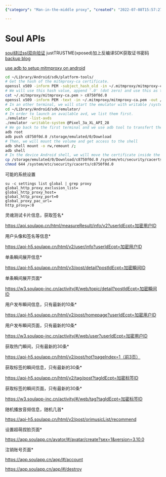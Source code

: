 ```yaml
---
{"category": "Man-in-the-middle proxy", "created": "2022-07-08T15:57:27.000Z", "date": "2022-07-08 15:57:27", "description": "This article provides instructions on how to set up a man-in-the-middle (MITM) proxy on an Android device using mitmproxy and access various API endpoints for Soul app data, such as user profiles, recent moments, hot instant moments, and audio playlists.", "modified": "2022-11-03T08:52:26.220Z", "tags": ["API", "audio source", "information gathering", "scraping", "soul", "text source", "video source"], "title": "Soul Api"}

---
```


# Soul APIs

[soul绕过ssl双向验证](https://www.freesion.com/article/9811692393/) justTRUSTME(xposed)加上反编译SDK获取证书密码 [backup blog](https://blog.csdn.net/qq_38316655/article/details/104176882)

[use adb to setup mitmproxy on android](https://www.trickster.dev/post/setting-up-mitmproxy-with-android/)

```bash
cd ~/Library/Android/sdk/platform-tools/
# Get the hash of the mitmproxy-ca certificate.
openssl x509 -inform PEM -subject_hash_old -in ~/.mitmproxy/mitmproxy-ca.pem | head -1
# We will use this hash value, append '.0' (dot zero) and use this as the filename for the resulting Android certificate
cat ~/.mitmproxy/mitmproxy-ca.pem > c8750f0d.0
openssl x509 -inform PEM -text -in ~/.mitmproxy/mitmproxy-ca.pem -out /dev/null >> c8750f0d.0
# In an other terminal, we will start the emulator with writable /system volume
cd ~/Library/Android/sdk/emulator/
# In order to launch an available avd, we list them first.
./emulator -list-avds
./emulator -writable-system @Pixel_3a_XL_API_28
# We go back to the first terminal and we use adb tool to transfert the certificate
adb root
adb push c8750f0d.0 /storage/emulated/0/Download
# Then, we will mount the volume and get access to the shell
adb shell mount -o rw,remount /;
adb shell
# In the device Android shell, we will move the certificate inside the system partition in the folder '/system/etc/security/'
cp /storage/emulated/0/Download/c8750f0d.0 /system/etc/security/cacerts/
chmod 644 /system/etc/security/cacerts/c8750f0d.0

```

可能的系统设置

```log
su -c settings list global | grep proxy
global_http_proxy_exclusion_list=
global_http_proxy_host=
global_http_proxy_port=0
global_proxy_pac_url=
http_proxy=:0

```

灵魂测试卡片信息，获取签名*

https://api.soulapp.cn/html/measureResult/info/v2?userIdEcpt=加密用户ID

用户头像和签名等信息*

https://api-h5.soulapp.cn/html/v2/user/info?userIdEcpt=加密用户ID

单条瞬间展开信息*

https://api-h5.soulapp.cn/html/v3/post/detail?postIdEcpt=加密瞬间ID

单条瞬间展开页面*

https://w3.soulapp-inc.cn/activity/#/web/topic/detail?postIdEcpt=加密瞬间ID

用户发布瞬间信息，只有最新的10条*

https://api-h5.soulapp.cn/html/v2/post/homepage?userIdEcpt=加密用户ID

用户发布瞬间页面，只有最新的10条*

https://w3.soulapp-inc.cn/activity/#/web/user?userIdEcpt=加密用户ID

获取热门瞬间，只有最新的30条*

https://api-h5.soulapp.cn/html/v2/post/hot?pageIndex=1（前3页）

获取标签的瞬间信息，只有最新的30条*

https://api-h5.soulapp.cn/html/v2/tag/post?tagIdEcpt=加密标签ID

获取标签的瞬间页面，只有最新的30条*

https://w3.soulapp-inc.cn/activity/#/web/tag?tagIdEcpt=加密标签ID

随机播放音频信息，随机几首*

https://api-h5.soulapp.cn/html/v2/post/orimusicList/recommend

设置超萌捏脸页面*

https://app.soulapp.cn/avator/#/avatar/create?sex=1&version=3.10.0

注销账号页面*

https://app.soulapp.cn/app/#/account

https://app.soulapp.cn/app/#/destroy
